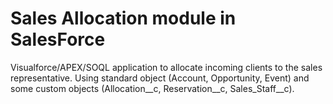 # Sales Allocation module in SalesForce
Visualforce/APEX/SOQL application to allocate incoming clients to the sales representative. Using standard object (Account, Opportunity, Event) and some custom objects (Allocation__c, Reservation__c, Sales_Staff__c).

